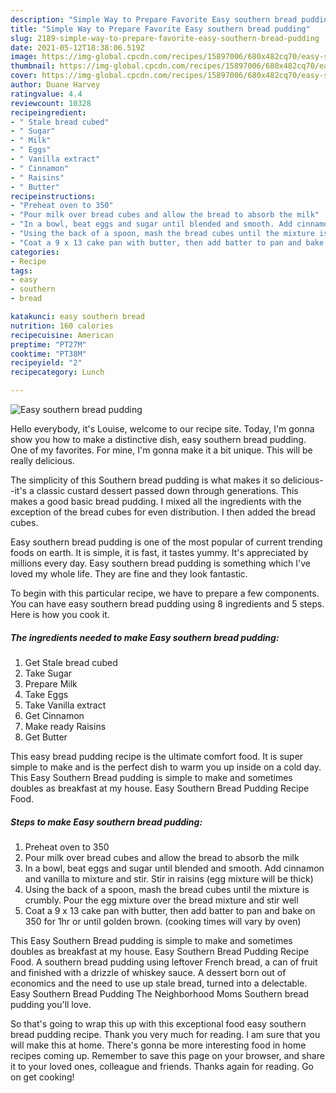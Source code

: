 ```yaml
---
description: "Simple Way to Prepare Favorite Easy southern bread pudding"
title: "Simple Way to Prepare Favorite Easy southern bread pudding"
slug: 2189-simple-way-to-prepare-favorite-easy-southern-bread-pudding
date: 2021-05-12T18:38:06.519Z
image: https://img-global.cpcdn.com/recipes/15897006/680x482cq70/easy-southern-bread-pudding-recipe-main-photo.jpg
thumbnail: https://img-global.cpcdn.com/recipes/15897006/680x482cq70/easy-southern-bread-pudding-recipe-main-photo.jpg
cover: https://img-global.cpcdn.com/recipes/15897006/680x482cq70/easy-southern-bread-pudding-recipe-main-photo.jpg
author: Duane Harvey
ratingvalue: 4.4
reviewcount: 10328
recipeingredient:
- " Stale bread cubed"
- " Sugar"
- " Milk"
- " Eggs"
- " Vanilla extract"
- " Cinnamon"
- " Raisins"
- " Butter"
recipeinstructions:
- "Preheat oven to 350"
- "Pour milk over bread cubes and allow the bread to absorb the milk"
- "In a bowl, beat eggs and sugar until blended and smooth. Add cinnamon and vanilla to mixture and stir. Stir in raisins (egg mixture will be thick)"
- "Using the back of a spoon, mash the bread cubes until the mixture is crumbly. Pour the egg mixture over the bread mixture and stir well"
- "Coat a 9 x 13 cake pan with butter, then add batter to pan and bake on 350 for 1hr or until golden brown. (cooking times will vary by oven)"
categories:
- Recipe
tags:
- easy
- southern
- bread

katakunci: easy southern bread 
nutrition: 160 calories
recipecuisine: American
preptime: "PT27M"
cooktime: "PT38M"
recipeyield: "2"
recipecategory: Lunch

---
```



![Easy southern bread pudding](https://img-global.cpcdn.com/recipes/15897006/680x482cq70/easy-southern-bread-pudding-recipe-main-photo.jpg)

Hello everybody, it's Louise, welcome to our recipe site. Today, I'm gonna show you how to make a distinctive dish, easy southern bread pudding. One of my favorites. For mine, I'm gonna make it a bit unique. This will be really delicious.

The simplicity of this Southern bread pudding is what makes it so delicious--it&#39;s a classic custard dessert passed down through generations. This makes a good basic bread pudding. I mixed all the ingredients with the exception of the bread cubes for even distribution. I then added the bread cubes.

Easy southern bread pudding is one of the most popular of current trending foods on earth. It is simple, it is fast, it tastes yummy. It's appreciated by millions every day. Easy southern bread pudding is something which I've loved my whole life. They are fine and they look fantastic.


To begin with this particular recipe, we have to prepare a few components. You can have easy southern bread pudding using 8 ingredients and 5 steps. Here is how you cook it.

<!--inarticleads1-->

##### The ingredients needed to make Easy southern bread pudding:

1. Get  Stale bread cubed
1. Take  Sugar
1. Prepare  Milk
1. Take  Eggs
1. Take  Vanilla extract
1. Get  Cinnamon
1. Make ready  Raisins
1. Get  Butter


This easy bread pudding recipe is the ultimate comfort food. It is super simple to make and is the perfect dish to warm you up inside on a cold day. This Easy Southern Bread pudding is simple to make and sometimes doubles as breakfast at my house. Easy Southern Bread Pudding Recipe Food. 

<!--inarticleads2-->

##### Steps to make Easy southern bread pudding:

1. Preheat oven to 350
1. Pour milk over bread cubes and allow the bread to absorb the milk
1. In a bowl, beat eggs and sugar until blended and smooth. Add cinnamon and vanilla to mixture and stir. Stir in raisins (egg mixture will be thick)
1. Using the back of a spoon, mash the bread cubes until the mixture is crumbly. Pour the egg mixture over the bread mixture and stir well
1. Coat a 9 x 13 cake pan with butter, then add batter to pan and bake on 350 for 1hr or until golden brown. (cooking times will vary by oven)


This Easy Southern Bread pudding is simple to make and sometimes doubles as breakfast at my house. Easy Southern Bread Pudding Recipe Food. A southern bread pudding using leftover French bread, a can of fruit and finished with a drizzle of whiskey sauce. A dessert born out of economics and the need to use up stale bread, turned into a delectable. Easy Southern Bread Pudding The Neighborhood Moms Southern bread pudding you&#39;ll love. 

So that's going to wrap this up with this exceptional food easy southern bread pudding recipe. Thank you very much for reading. I am sure that you will make this at home. There's gonna be more interesting food in home recipes coming up. Remember to save this page on your browser, and share it to your loved ones, colleague and friends. Thanks again for reading. Go on get cooking!
